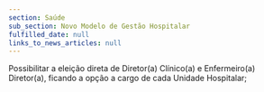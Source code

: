 ```yaml
---
section: Saúde
sub_section: Novo Modelo de Gestão Hospitalar
fulfilled_date: null
links_to_news_articles: null
---
```


Possibilitar a eleição direta de Diretor(a) Clínico(a) e Enfermeiro(a) Diretor(a), ficando a opção a cargo de cada Unidade Hospitalar;